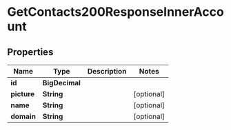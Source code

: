 

# GetContacts200ResponseInnerAccount


## Properties

| Name | Type | Description | Notes |
|------------ | ------------- | ------------- | -------------|
|**id** | **BigDecimal** |  |  |
|**picture** | **String** |  |  [optional] |
|**name** | **String** |  |  [optional] |
|**domain** | **String** |  |  [optional] |



